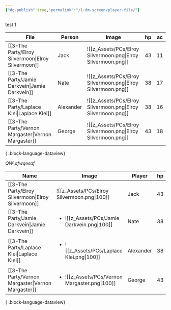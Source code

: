 ```yaml
---
{"dg-publish":true,"permalink":"/1-dm-screen/player-file/"}
---
```


test 1

| File                                                  | Person    | Image                                                        | hp | ac |
| ----------------------------------------------------- | --------- | ------------------------------------------------------------ | -- | -- |
| [[3-The Party/Elroy Silvermoon\|Elroy Silvermoon]] | Jack      | ![[z_Assets/PCs/Elroy Silvermoon.png\|Elroy Silvermoon.png]] | 43 | 11 |
| [[3-The Party/Jamie Darkvein\|Jamie Darkvein]]     | Nate      | ![[z_Assets/PCs/Elroy Silvermoon.png\|Elroy Silvermoon.png]] | 38 | 17 |
| [[3-The Party/Laplace Klei\|Laplace Klei]]         | Alexander | ![[z_Assets/PCs/Elroy Silvermoon.png\|Elroy Silvermoon.png]] | 38 | 16 |
| [[3-The Party/Vernon Margaster\|Vernon Margaster]] | George    | ![[z_Assets/PCs/Elroy Silvermoon.png\|Elroy Silvermoon.png]] | 43 | 18 |

{ .block-language-dataview}

_QW\afwqesaf_

| Name                                                  | Image                                                          | Player    | hp | ac |
| ----------------------------------------------------- | -------------------------------------------------------------- | --------- | -- | -- |
| [[3-The Party/Elroy Silvermoon\|Elroy Silvermoon]] | ![[z_Assets/PCs/Elroy Silvermoon.png\|100]]                    | Jack      | 43 | 11 |
| [[3-The Party/Jamie Darkvein\|Jamie Darkvein]]     | <ul><li>![[z_Assets/PCs/Jamie Darkvein.png\\|100]]</li></ul>   | Nate      | 38 | 17 |
| [[3-The Party/Laplace Klei\|Laplace Klei]]         | <ul><li>![[z_Assets/PCs/Laplace Klei.png\\|100]]</li></ul>     | Alexander | 38 | 16 |
| [[3-The Party/Vernon Margaster\|Vernon Margaster]] | <ul><li>![[z_Assets/PCs/Vernon Margaster.png\\|100]]</li></ul> | George    | 43 | 18 |

{ .block-language-dataview}
